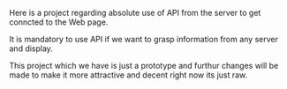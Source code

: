 Here is a project regarding absolute use of API from the server to get conncted to the Web page.


It is mandatory to use API if we want to grasp information from any server and display.


This project which we have is just a prototype and furthur changes will be made to make it more attractive and decent right now its just raw.
